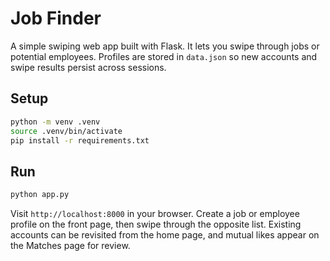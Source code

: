 # Job Finder

A simple swiping web app built with Flask. It lets you swipe through jobs or potential employees. Profiles are stored in `data.json` so new accounts and swipe results persist across sessions.

## Setup

```bash
python -m venv .venv
source .venv/bin/activate
pip install -r requirements.txt
```

## Run

```bash
python app.py
```

Visit `http://localhost:8000` in your browser. Create a job or employee profile on the front page, then swipe through the opposite list.
Existing accounts can be revisited from the home page, and mutual likes appear on the Matches page for review.
